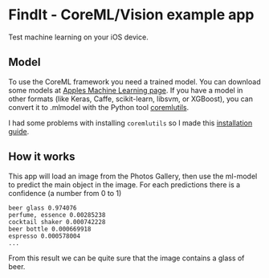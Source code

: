 # FindIt - CoreML/Vision example app

Test machine learning on your iOS device.

## Model

To use the CoreML framework you need a trained model. You can download some models at [Apples Machine Learning page](https://developer.apple.com/machine-learning/).
If you have a model in other formats (like Keras, Caffe, scikit-learn, libsvm, or XGBoost), you can convert it to .mlmodel with the Python tool [coremlutils](https://pypi.python.org/pypi/coremltools).

I had some problems with installing `coremlutils` so I made this [installation guide](docs/CoreMlutils.md).

## How it works

This app will load an image from the Photos Gallery, then use the ml-model to predict the main object in the image.
For each predictions there is a confidence (a number from 0 to 1)

```
beer glass 0.974076
perfume, essence 0.00285238
cocktail shaker 0.000742228
beer bottle 0.000669918
espresso 0.000578004
...
```

From this result we can be quite sure that the image contains a glass of beer.
